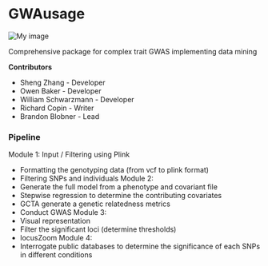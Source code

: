 # GWAusage


![My image](https://github.com/NCBI-Codeathons/ID-GWAS/blob/master/GWAusageLogo.png)

Comprehensive package for complex trait GWAS implementing data mining

**Contributors**

 * Sheng Zhang - Developer
 * Owen Baker - Developer
 * William Schwarzmann - Developer
 * Richard Copin - Writer
 * Brandon Blobner - Lead


### Pipeline
Module 1: Input / Filtering using Plink
* Formatting the genotyping data (from vcf to plink format)
* Filtering SNPs and individuals
Module 2: 
* Generate the full model from a phenotype and covariant file
* Stepwise regression to determine the contributing covariates 
* GCTA generate a genetic relatedness metrics
* Conduct GWAS
Module 3:
* Visual representation
* Filter the significant loci (determine thresholds)
* locusZoom
Module 4: 
* Interrogate public databases to determine the significance of each SNPs in different conditions
